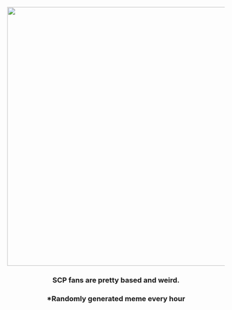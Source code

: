 <p align="center">
        <img src="https://i.redd.it/a8bo3yy42x691.jpg" width="600" height="600">
        </p>
        <h3 align="center">SCP fans are pretty based and weird.</h3>
        <h3 align="center">*Randomly generated meme every hour</h3>
    